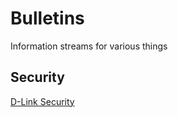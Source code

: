 # Bulletins

Information streams for various things

## Security

[D-Link Security](dlink.com/en/security-bulletin)

